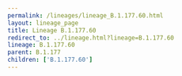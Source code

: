 ```yaml
---
permalink: /lineages/lineage_B.1.177.60.html
layout: lineage_page
title: Lineage B.1.177.60
redirect_to: ../lineage.html?lineage=B.1.177.60
lineage: B.1.177.60
parent: B.1.177
children: ['B.1.177.60']
---
```

